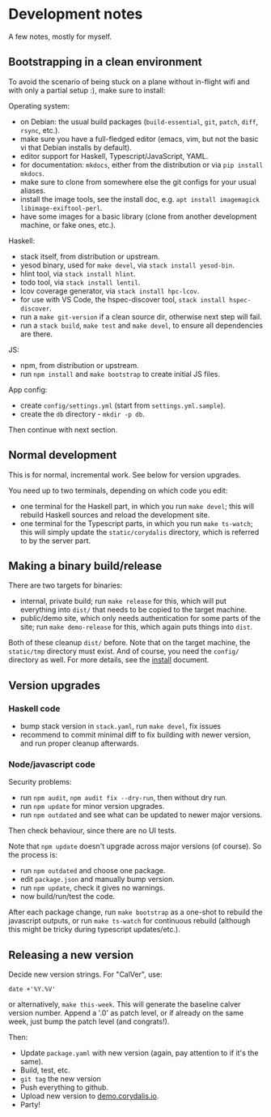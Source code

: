 # Development notes

A few notes, mostly for myself.

## Bootstrapping in a clean environment

To avoid the scenario of being stuck on a plane without in-flight wifi
and with only a partial setup :), make sure to install:

Operating system:

- on Debian: the usual build packages (`build-essential`, `git`,
  `patch`, `diff`, `rsync`, etc.).
- make sure you have a full-fledged editor (emacs, vim, but not the
  basic vi that Debian installs by default).
- editor support for Haskell, Typescript/JavaScript, YAML.
- for documentation: `mkdocs`, either from the distribution or via `pip
  install mkdocs`.
- make sure to clone from somewhere else the git configs for your usual
  aliases.
- install the image tools, see the install doc, e.g. `apt install
  imagemagick libimage-exiftool-perl`.
- have some images for a basic library (clone from another development
  machine, or fake ones, etc.).

Haskell:

- stack itself, from distribution or upstream.
- yesod binary, used for `make devel`, via `stack install yesod-bin`.
- hlint tool, via `stack install hlint`.
- todo tool, via `stack install lentil`.
- lcov coverage generator, via `stack install hpc-lcov`.
- for use with VS Code, the hspec-discover tool, `stack install
  hspec-discover`.
- run a `make git-version` if a clean source dir, otherwise next step
  will fail.
- run a `stack build`, `make test` and `make devel`, to ensure all
  dependencies are there.

JS:

- npm, from distribution or upstream.
- run `npm install` and `make bootstrap` to create initial JS files.

App config:

- create `config/settings.yml` (start from `settings.yml.sample`).
- create the `db` directory - `mkdir -p db`.

Then continue with next section.

## Normal development

This is for normal, incremental work. See below for version upgrades.

You need up to two terminals, depending on which code you edit:

- one terminal for the Haskell part, in which you run `make devel`; this will
  rebuild Haskell sources and reload the development site.
- one terminal for the Typescript parts, in which you run `make ts-watch`; this
  will simply update the `static/corydalis` directory, which is referred to by
  the server part.

## Making a binary build/release

There are two targets for binaries:

- internal, private build; run `make release` for this, which will put
  everything into `dist/` that needs to be copied to the target machine.
- public/demo site, which only needs authentication for some parts of the site;
  run `make demo-release` for this, which again puts things into `dist`.

Both of these cleanup `dist/` before. Note that on the target machine, the
`static/tmp` directory must exist. And of course, you need the `config/`
directory as well. For more details, see the [install](install.md) document.

## Version upgrades

### Haskell code

- bump stack version in `stack.yaml`, run `make devel`, fix issues
- recommend to commit minimal diff to fix building with newer version, and run
  proper cleanup afterwards.

### Node/javascript code

Security problems:

- run `npm audit`, `npm audit fix --dry-run`, then without dry run.
- run `npm update` for minor version upgrades.
- run `npm outdated` and see what can be updated to newer major versions.

Then check behaviour, since there are no UI tests.

Note that `npm update` doesn't upgrade across major versions (of course). So
the process is:

- run `npm outdated` and choose one package.
- edit `package.json` and manually bump version.
- run `npm update`, check it gives no warnings.
- now build/run/test the code.

After each package change, run `make bootstrap` as a one-shot to rebuild the
javascript outputs, or run `make ts-watch` for continuous rebuild (although this
might be tricky during typescript updates/etc.).

## Releasing a new version

Decide new version strings. For "CalVer", use:

```shell
date +'%Y.%V'
```

or alternatively, `make this-week`. This will generate the baseline calver
version number. Append a '.0' as patch level, or if already on the same week,
just bump the patch level (and congrats!).

Then:

- Update `package.yaml` with new version (again, pay attention to if it's the
  same).
- Build, test, etc.
- `git tag` the new version
- Push everything to github.
- Upload new version to [demo.corydalis.io](http://demo.corydalis.io).
- Party!
